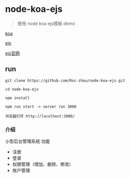 # node-koa-ejs
> 使用 node koa ejs模板 demo

[koa](https://github.com/koajs/koa)

[ejs](https://github.com/mde/ejs)

[ejs官网](https://ejs.bootcss.com/)


## run
```
git clone https://github.com/Roc-zhou/node-koa-ejs.git

cd node-koa-ejs

npm install

npm run start -> server run 3000

浏览器打开 http://localhost:3000/
```

### 介绍

小型后台管理系统
功能
- 注册
- 登录
- 权限管理（增加、删除、修改）
- 账户管理
